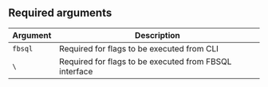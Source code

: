 ## Required arguments

| Argument | Description |
|---|---|
| `fbsql` | Required for flags to be executed from CLI |
| `\` | Required for flags to be executed from FBSQL interface |
